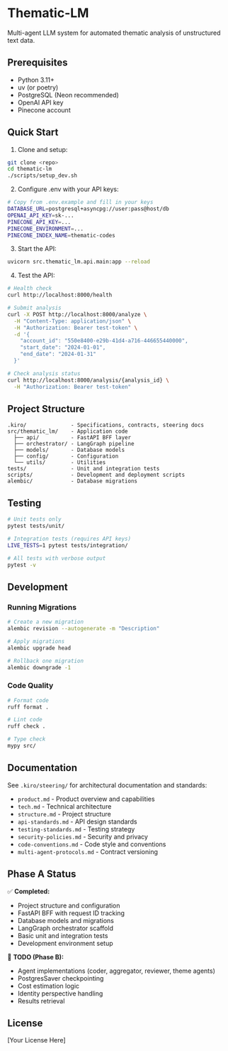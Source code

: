 # Thematic-LM

Multi-agent LLM system for automated thematic analysis of unstructured text data.

## Prerequisites

- Python 3.11+
- uv (or poetry)
- PostgreSQL (Neon recommended)
- OpenAI API key
- Pinecone account

## Quick Start

1. Clone and setup:

```bash
git clone <repo>
cd thematic-lm
./scripts/setup_dev.sh
```

2. Configure .env with your API keys:

```bash
# Copy from .env.example and fill in your keys
DATABASE_URL=postgresql+asyncpg://user:pass@host/db
OPENAI_API_KEY=sk-...
PINECONE_API_KEY=...
PINECONE_ENVIRONMENT=...
PINECONE_INDEX_NAME=thematic-codes
```

3. Start the API:

```bash
uvicorn src.thematic_lm.api.main:app --reload
```

4. Test the API:

```bash
# Health check
curl http://localhost:8000/health

# Submit analysis
curl -X POST http://localhost:8000/analyze \
  -H "Content-Type: application/json" \
  -H "Authorization: Bearer test-token" \
  -d '{
    "account_id": "550e8400-e29b-41d4-a716-446655440000",
    "start_date": "2024-01-01",
    "end_date": "2024-01-31"
  }'

# Check analysis status
curl http://localhost:8000/analysis/{analysis_id} \
  -H "Authorization: Bearer test-token"
```

## Project Structure

```
.kiro/              - Specifications, contracts, steering docs
src/thematic_lm/    - Application code
  ├── api/          - FastAPI BFF layer
  ├── orchestrator/ - LangGraph pipeline
  ├── models/       - Database models
  ├── config/       - Configuration
  └── utils/        - Utilities
tests/              - Unit and integration tests
scripts/            - Development and deployment scripts
alembic/            - Database migrations
```

## Testing

```bash
# Unit tests only
pytest tests/unit/

# Integration tests (requires API keys)
LIVE_TESTS=1 pytest tests/integration/

# All tests with verbose output
pytest -v
```

## Development

### Running Migrations

```bash
# Create a new migration
alembic revision --autogenerate -m "Description"

# Apply migrations
alembic upgrade head

# Rollback one migration
alembic downgrade -1
```

### Code Quality

```bash
# Format code
ruff format .

# Lint code
ruff check .

# Type check
mypy src/
```

## Documentation

See `.kiro/steering/` for architectural documentation and standards:

- `product.md` - Product overview and capabilities
- `tech.md` - Technical architecture
- `structure.md` - Project structure
- `api-standards.md` - API design standards
- `testing-standards.md` - Testing strategy
- `security-policies.md` - Security and privacy
- `code-conventions.md` - Code style and conventions
- `multi-agent-protocols.md` - Contract versioning

## Phase A Status

✅ **Completed:**
- Project structure and configuration
- FastAPI BFF with request ID tracking
- Database models and migrations
- LangGraph orchestrator scaffold
- Basic unit and integration tests
- Development environment setup

🚧 **TODO (Phase B):**
- Agent implementations (coder, aggregator, reviewer, theme agents)
- PostgresSaver checkpointing
- Cost estimation logic
- Identity perspective handling
- Results retrieval

## License

[Your License Here]
